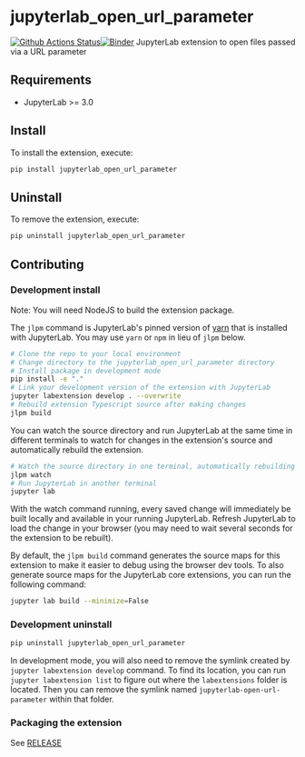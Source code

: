 # jupyterlab_open_url_parameter

[![Github Actions Status](https://github.com/jupyterlab-contrib/jupyterlab-open-url-parameter/workflows/Build/badge.svg)](https://github.com/jupyterlab-contrib/jupyterlab-open-url-parameter/actions/workflows/build.yml)[![Binder](https://mybinder.org/badge_logo.svg)](https://mybinder.org/v2/gh/jupyterlab-contrib/jupyterlab-open-url-parameter/main?urlpath=lab)
JupyterLab extension to open files passed via a URL parameter

## Requirements

- JupyterLab >= 3.0

## Install

To install the extension, execute:

```bash
pip install jupyterlab_open_url_parameter
```

## Uninstall

To remove the extension, execute:

```bash
pip uninstall jupyterlab_open_url_parameter
```

## Contributing

### Development install

Note: You will need NodeJS to build the extension package.

The `jlpm` command is JupyterLab's pinned version of
[yarn](https://yarnpkg.com/) that is installed with JupyterLab. You may use
`yarn` or `npm` in lieu of `jlpm` below.

```bash
# Clone the repo to your local environment
# Change directory to the jupyterlab_open_url_parameter directory
# Install package in development mode
pip install -e "."
# Link your development version of the extension with JupyterLab
jupyter labextension develop . --overwrite
# Rebuild extension Typescript source after making changes
jlpm build
```

You can watch the source directory and run JupyterLab at the same time in different terminals to watch for changes in the extension's source and automatically rebuild the extension.

```bash
# Watch the source directory in one terminal, automatically rebuilding when needed
jlpm watch
# Run JupyterLab in another terminal
jupyter lab
```

With the watch command running, every saved change will immediately be built locally and available in your running JupyterLab. Refresh JupyterLab to load the change in your browser (you may need to wait several seconds for the extension to be rebuilt).

By default, the `jlpm build` command generates the source maps for this extension to make it easier to debug using the browser dev tools. To also generate source maps for the JupyterLab core extensions, you can run the following command:

```bash
jupyter lab build --minimize=False
```

### Development uninstall

```bash
pip uninstall jupyterlab_open_url_parameter
```

In development mode, you will also need to remove the symlink created by `jupyter labextension develop`
command. To find its location, you can run `jupyter labextension list` to figure out where the `labextensions`
folder is located. Then you can remove the symlink named `jupyterlab-open-url-parameter` within that folder.

### Packaging the extension

See [RELEASE](RELEASE.md)

